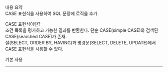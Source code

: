 내용 요약<br/>
CASE 표현식을 사용하여 SQL 문장에 로직을 추가

CASE 표현식이란?<br/>
조건 목록을 평가하고 가능한 결과를 반환한다. 단순 CASE(simple CASE)와 검색된 CASE(searched CASE)가 존재.<br/>
절(SELECT, ORDER BY, HAVING)과 명령문(SELECT, DELETE, UPDATE)에서 CASE 표현식을 사용할 수 있다.

기본 사용<br/>

<hr/>


